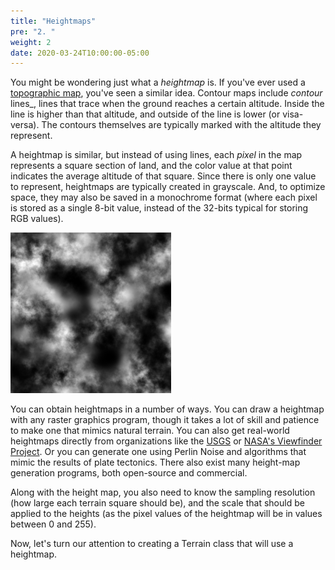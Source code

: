```yaml
---
title: "Heightmaps"
pre: "2. "
weight: 2
date: 2020-03-24T10:00:00-05:00
---
```


You might be wondering just what a _heightmap_ is.  If you've ever used a [topographic map](https://en.wikipedia.org/wiki/Topographic_map), you've seen a similar idea.  Contour maps include _contour_ lines_, lines that trace when the ground reaches a certain altitude.  Inside the line is higher than that altitude, and outside of the line is lower (or visa-versa).  The contours themselves are typically marked with the altitude they represent.

A heightmap is similar, but instead of using lines, each _pixel_ in the map represents a square section of land, and the color value at that point indicates the average altitude of that square.  Since there is only one value to represent, heightmaps are typically created in grayscale.  And, to optimize space, they may also be saved in a monochrome format (where each pixel is stored as a single 8-bit value, instead of the 32-bits typical for storing RGB values).  

![Heightmap Example](/images/Heightmap.png)

You can obtain heightmaps in a number of ways.  You can draw a heightmap with any raster graphics program, though it takes a lot of skill and patience to make one that mimics natural terrain.  You can also get real-world heightmaps directly from organizations like the [USGS](http://earthexplorer.usgs.gov/) or [NASA's Viewfinder Project](http://viewfinderpanoramas.org/Coverage%20map%20viewfinderpanoramas_org3.htm).  Or you can generate one using Perlin Noise and algorithms that mimic the results of plate tectonics.  There also exist many height-map generation programs, both open-source and commercial.

Along with the height map, you also need to know the sampling resolution (how large each terrain square should be), and the scale that should be applied to the heights (as the pixel values of the heightmap will be in values between 0 and 255).

Now, let's turn our attention to creating a Terrain class that will use a heightmap.